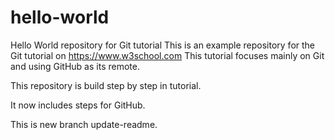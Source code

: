 # hello-world
Hello World repository for Git tutorial
This is an example repository for the Git tutorial on 
https://www.w3school.com 
This tutorial focuses mainly on Git and using GitHub as its remote.

This repository is build step by step in tutorial. 

It now includes steps for GitHub.

This is new branch update-readme.
